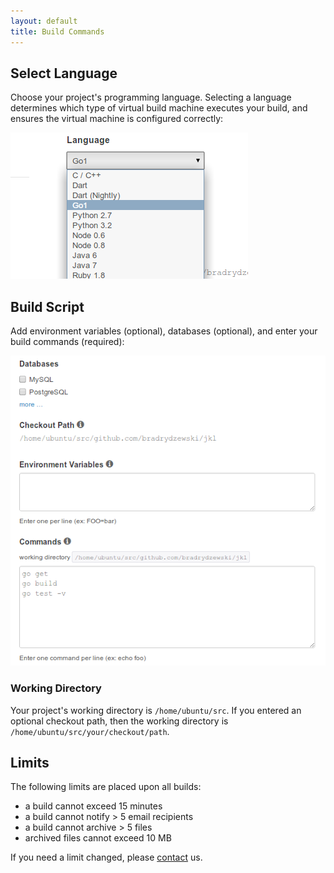 ```yaml
---
layout: default
title: Build Commands
---
```


## Select Language

Choose your project's programming language. Selecting a language determines
which type of virtual build machine executes your build, and ensures the virtual machine
is configured correctly:

![Choose a Language](img/build-language.png)

## Build Script

Add environment variables (optional), databases (optional), and enter your build commands (required):

![Build Commands](img/build-script.png)

### Working Directory

Your project's working directory is `/home/ubuntu/src`. If you entered an optional
checkout path, then the working directory is `/home/ubuntu/src/your/checkout/path`.

## Limits

The following limits are placed upon all builds:

* a build cannot exceed 15 minutes
* a build cannot notify > 5 email recipients
* a build cannot archive > 5 files
* archived files cannot exceed 10 MB

If you need a limit changed, please [contact](/contact.html) us.

